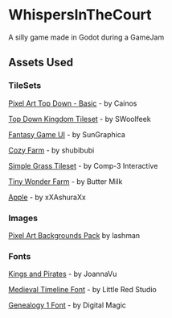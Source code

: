 # WhispersInTheCourt

A silly game made in Godot during a GameJam

## Assets Used

### TileSets

[Pixel Art Top Down - Basic](https://cainos.itch.io/pixel-art-top-down-basic) - by Cainos

[Top Down Kingdom Tileset](https://swoolfeek.itch.io/king-tileset?download) - by SWoolfeek

[Fantasy Game UI](https://sungraphica.itch.io/fantasy-game-ui-and-icon-collection) - by SunGraphica

[Cozy Farm](https://shubibubi.itch.io/cozy-farm?download) - by 	shubibubi

[Simple Grass Tileset](https://comp3interactive.itch.io/simple-grass-tileset) - by Comp-3 Interactive

[Tiny Wonder Farm](https://butterymilk.itch.io/tiny-wonder-farm-asset-pack) - by Butter Milk

[Apple](https://xxashuraxx.itch.io/apple) - by xXAshuraXx

### Images

[Pixel Art Backgrounds Pack](https://lashman.itch.io/pixel-art-backgrounds-pack) by lashman

### Fonts

[Kings and Pirates](https://www.fontspace.com/kings-and-pirates-font-f93224) - by JoannaVu

[Medieval Timeline Font](https://www.fontspace.com/medieval-timeline-font-f80641) - by Little Red Studio

[Genealogy 1 Font](https://www.fontspace.com/genealogy-1-font-f5928) - by Digital Magic

